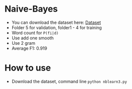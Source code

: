 # Naive-Bayes
- You can download the dataset here: [Dataset](https://myleott.com/op_spam_v1.4.zip)
- Folder 5 for validation, folder1 - 4 for training
- Word count for `P(fi|d)`
- Use add one smooth
- Use 2 gram
- Average F1: 0.919

# How to use
- Download the dataset, command line `python nblearn3.py`
